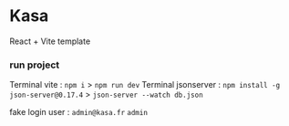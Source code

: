 # Kasa

React + Vite template

### run project
Terminal vite : `npm i` > `npm run dev`
Terminal jsonserver : `npm install -g json-server@0.17.4` > `json-server --watch db.json`

fake login user : `admin@kasa.fr` `admin`
